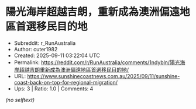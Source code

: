 # 陽光海岸超越吉朗，重新成為澳洲偏遠地區首選移民目的地

- Subreddit: r_RunAustralia
- Author: cuter1982
- Created: 2025-09-11 03:22:04 UTC
- Permalink: https://reddit.com/r/RunAustralia/comments/1ndybln/陽光海岸超越吉朗重新成為澳洲偏遠地區首選移民目的地/
- URL: https://www.sunshinecoastnews.com.au/2025/09/11/sunshine-coast-back-on-top-for-regional-migration/
- Ups: 3 | Ratio: 1.0 | Comments: 4

_(no selftext)_

